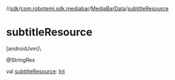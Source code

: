 //[sdk](../../../index.md)/[com.robotemi.sdk.mediabar](../index.md)/[MediaBarData](index.md)/[subtitleResource](subtitle-resource.md)

# subtitleResource

[androidJvm]\

@StringRes

val [subtitleResource](subtitle-resource.md): [Int](https://kotlinlang.org/api/latest/jvm/stdlib/kotlin/-int/index.html)
